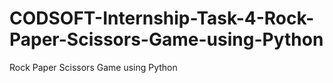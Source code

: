 # CODSOFT-Internship-Task-4-Rock-Paper-Scissors-Game-using-Python
Rock Paper Scissors Game using Python
